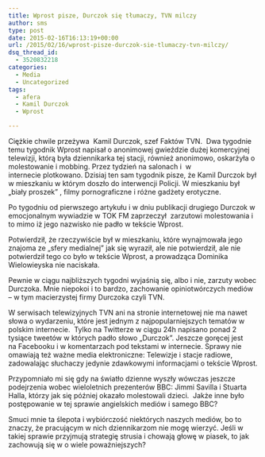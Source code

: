 ```yaml
---
title: Wprost pisze, Durczok się tłumaczy, TVN milczy
author: sms
type: post
date: 2015-02-16T16:13:19+00:00
url: /2015/02/16/wprost-pisze-durczok-sie-tlumaczy-tvn-milczy/
dsq_thread_id:
  - 3520832218
categories:
  - Media
  - Uncategorized
tags:
  - afera
  - Kamil Durczok
  - Wprost

---
```

Ciężkie chwile przeżywa  Kamil Durczok, szef Faktów TVN.  Dwa tygodnie temu tygodnik Wprost napisał o anonimowej gwieździe dużej komercyjnej telewizji, którą była dziennikarka tej stacji, również anonimowo, oskarżyła o molestowanie i mobbing. Przez tydzień na salonach i  w internecie plotkowano. Dzisiaj ten sam tygodnik pisze, że Kamil Durczok był w mieszkaniu w którym doszło do interwencji Policji. W mieszkaniu był &#8222;biały proszek&#8221; , filmy pornograficzne i różne gadżety erotyczne.<!--more-->

Po tygodniu od pierwszego artykułu i w dniu publikacji drugiego Durczok w emocjonalnym wywiadzie w TOK FM zaprzeczył  zarzutowi molestowania i to mimo iż jego nazwisko nie padło w tekście Wprost.



Potwierdził, że rzeczywiście był w mieszkaniu, które wynajmowała jego znajoma ze &#8222;sfery medialnej&#8221; jak się wyraził, ale nie potwierdził, ale nie potwierdził tego co było w tekście Wprost, a prowadząca Dominika Wielowieyska nie naciskała.

Pewnie w ciągu najbliższych tygodni wyjaśnią się, albo i nie, zarzuty wobec Durczoka. Mnie niepokoi i to bardzo, zachowanie opiniotwórczych mediów &#8211; w tym macierzystej firmy Durczoka czyli TVN.

W serwisach telewizyjnych TVN ani na stronie internetowej nie ma nawet słowa o wydarzeniu, które jest jednym z najpopularniejszych tematów w polskim internecie.  Tylko na Twitterze w ciągu 24h napisano ponad 2 tysiące tweetów w których padło słowo &#8222;Durczok&#8221;. Jeszcze goręcej jest na Facebooku i w komentarzach pod tekstami w internecie. Sprawy nie omawiają też ważne media elektroniczne: Telewizje i stacje radiowe, zadowalając słuchaczy jedynie zdawkowymi informacjami o tekście Wprost.

Przypomniało mi się gdy na światło dzienne wyszły wówczas jeszcze podejrzenia wobec wieloletnich prezenterów BBC: Jimmi Savilla i Stuarta Halla, którzy jak się później okazało molestowali dzieci.  Jakże inne było postępowanie w tej sprawie angielskich mediów i samego BBC?

Smuci mnie ta ślepota i wybiórczość niektórych naszych mediów, bo to znaczy, że pracującym w nich dziennikarzom nie mogę wierzyć. Jeśli w takiej sprawie przyjmują strategię strusia i chowają głowę w piasek, to jak zachowują się w o wiele poważniejszych?